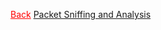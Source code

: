 <a href="README.md" style="color:red;"> Back</a>
[Packet Sniffing and Analysis](packetsniffing.md) 
